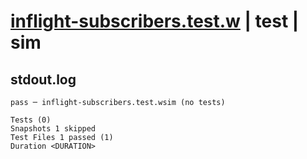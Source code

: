 # [inflight-subscribers.test.w](../../../../../tests/valid/inflight-subscribers.test.w) | test | sim

## stdout.log
```log
pass ─ inflight-subscribers.test.wsim (no tests)

Tests (0)
Snapshots 1 skipped
Test Files 1 passed (1)
Duration <DURATION>
```

